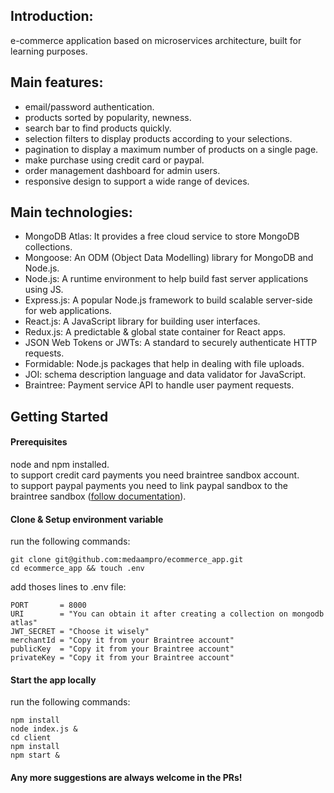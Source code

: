 ## Introduction:

e-commerce application based on microservices architecture, built for learning purposes.


## Main features:

- email/password authentication.
- products sorted by popularity, newness.
- search bar to find products quickly.
- selection filters to display products according to your selections.
- pagination to display a maximum number of products on a single page.
- make purchase using credit card or paypal.
- order management dashboard for admin users.
- responsive design to support a wide range of devices.


## Main technologies:

- MongoDB Atlas: It provides a free cloud service to store MongoDB collections.
- Mongoose: An ODM (Object Data Modelling) library for MongoDB and Node.js.
- Node.js: A runtime environment to help build fast server applications using JS.
- Express.js: A popular Node.js framework to build scalable server-side for web applications.
- React.js: A JavaScript library for building user interfaces.
- Redux.js: A predictable & global state container for React apps.
- JSON Web Tokens or JWTs: A standard to securely authenticate HTTP requests.
- Formidable: Node.js packages that help in dealing with file uploads.
- JOI: schema description language and data validator for JavaScript.
- Braintree: Payment service API to handle user payment requests.


## Getting Started

#### Prerequisites

node and npm installed.\
to support credit card payments you need braintree sandbox account.\
to support paypal payments you need to link paypal sandbox to the braintree sandbox ([follow documentation](https://developer.paypal.com/braintree/docs/guides/paypal/testing-go-live/node#linked-paypal-testing)).

#### Clone & Setup environment variable

run the following commands: 

```
git clone git@github.com:medaampro/ecommerce_app.git
cd ecommerce_app && touch .env
```

add thoses lines to .env file:

```
PORT       = 8000
URI        = "You can obtain it after creating a collection on mongodb atlas"
JWT_SECRET = "Choose it wisely"
merchantId = "Copy it from your Braintree account"
publicKey  = "Copy it from your Braintree account"
privateKey = "Copy it from your Braintree account"
```

#### Start the app locally

run the following commands: 

```
npm install
node index.js &
cd client
npm install
npm start &
```


#### Any more suggestions are always welcome in the PRs!
